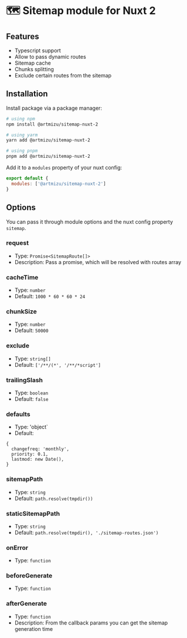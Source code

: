 # 🗺️ Sitemap module for Nuxt 2

## Features
* Typescript support
* Allow to pass dynamic routes
* Sitemap cache
* Chunks splitting
* Exclude certain routes from the sitemap

## Installation
Install package via a package manager: 
```bash
# using npm
npm install @artmizu/sitemap-nuxt-2

# using yarm
yarn add @artmizu/sitemap-nuxt-2

# using pnpm
pnpm add @artmizu/sitemap-nuxt-2
```

Add it to a `modules` property of your nuxt config:
```js
export default {
  modules: ['@artmizu/sitemap-nuxt-2']
}
```

## Options
You can pass it through module options and the nuxt config property `sitemap`.

### request
- Type: `Promise<SitemapRoute[]>`
- Description: Pass a promise, which will be resolved with routes array

### cacheTime
- Type: `number`
- Default: `1000 * 60 * 60 * 24`

### chunkSize
- Type: `number`
- Default: `50000`

### exclude
- Type: `string[]`
- Default: `['/**/(*', '/**/*script']`

### trailingSlash
- Type: `boolean`
- Default: `false`

### defaults
- Type: 'object`
- Default: 
```
{
  changefreq: 'monthly',
  priority: 0.1,
  lastmod: new Date(),
}
```

### sitemapPath
- Type: `string`
- Default: `path.resolve(tmpdir())`

### staticSitemapPath
- Type: `string`
- Default: `path.resolve(tmpdir(), './sitemap-routes.json')`

### onError
- Type: `function`

### beforeGenerate
- Type: `function`

### afterGenerate
- Type: `function`
- Description: From the callback params you can get the sitemap generation time


